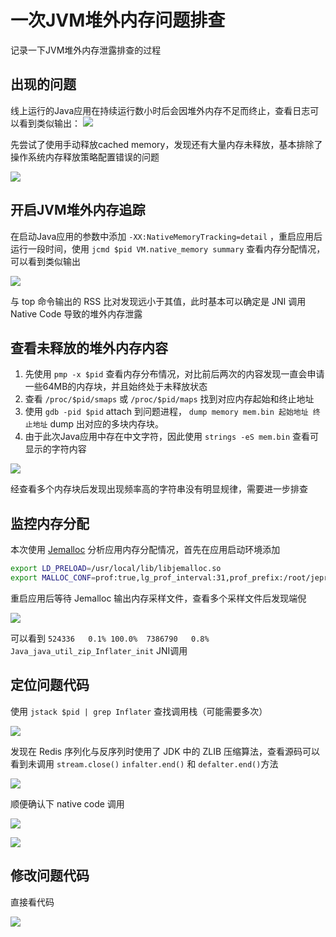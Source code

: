 # 一次JVM堆外内存问题排查


记录一下JVM堆外内存泄露排查的过程

<!--more-->

## 出现的问题

线上运行的Java应用在持续运行数小时后会因堆外内存不足而终止，查看日志可以看到类似输出：
![](hs-error-log.png)

先尝试了使用手动释放cached memory，发现还有大量内存未释放，基本排除了操作系统内存释放策略配置错误的问题

![](release-cached-memory.png)

## 开启JVM堆外内存追踪

在启动Java应用的参数中添加 `-XX:NativeMemoryTracking=detail`
，重启应用后运行一段时间，使用 `jcmd $pid VM.native_memory summary`
查看内存分配情况，可以看到类似输出

![](jcmd-native-memory-sumarry.png)

与 top 命令输出的 RSS 比对发现远小于其值，此时基本可以确定是 JNI 调用 Native Code 导致的堆外内存泄露

## 查看未释放的堆外内存内容

1. 先使用 `pmp -x $pid` 查看内存分布情况，对比前后两次的内容发现一直会申请一些64MB的内存块，并且始终处于未释放状态
2. 查看 `/proc/$pid/smaps` 或 `/proc/$pid/maps` 找到对应内存起始和终止地址
3. 使用 `gdb -pid $pid` attach 到问题进程， `dump memory mem.bin 起始地址 终止地址` dump 出对应的多块内存块。
4. 由于此次Java应用中存在中文字符，因此使用 `strings -eS mem.bin` 查看可显示的字符内容

![](strings-memory.png)

经查看多个内存块后发现出现频率高的字符串没有明显规律，需要进一步排查

## 监控内存分配

本次使用 [Jemalloc](https://github.com/jemalloc/jemalloc) 分析应用内存分配情况，首先在应用启动环境添加

```bash
export LD_PRELOAD=/usr/local/lib/libjemalloc.so
export MALLOC_CONF=prof:true,lg_prof_interval:31,prof_prefix:/root/jeprof-result/app
```

重启应用后等待 Jemalloc 输出内存采样文件，查看多个采样文件后发现端倪

![](jeprof-heap.png)

可以看到 `524336   0.1% 100.0%  7386790   0.8% Java_java_util_zip_Inflater_init` JNI调用

## 定位问题代码

使用 `jstack $pid | grep Inflater` 查找调用栈（可能需要多次）

![](jstack-inflater.png)

发现在 Redis 序列化与反序列时使用了 JDK 中的 ZLIB 压缩算法，查看源码可以看到未调用 `stream.close()`
`infalter.end()` 和 `defalter.end()`方法

![](wrong-java-code.png)

顺便确认下 native code 调用

![](infalter-java-code.png)

![](infalter-java-code-2.png)

## 修改问题代码

直接看代码

![](right-code.png)

